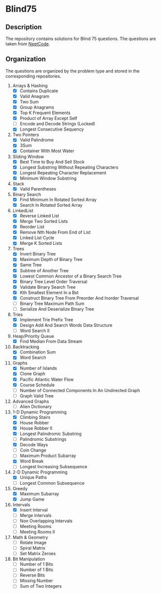 # Blind75

## Description
The repository contains solutions for Blind 75 questions. The questions are taken from [NeetCode](https://neetcode.io/practice).

## Organization 
The questions are organized by the problem type and stored in the corresponding repositories.

1. Arrays & Hashing
   - [x] Contains Duplicate
   - [x] Valid Anagram
   - [x] Two Sum
   - [x] Group Anagrams
   - [x] Top K Frequent Elements
   - [x] Product of Array Except Self
   - [ ] Encode and Decode Strings (Locked)
   - [x] Longest Consecutive Sequency
2. Two Pointers
   - [x] Valid Palindrome
   - [x] 3Sum
   - [x] Container With Most Water
4. Sliding Window
   - [x] Best Time to Buy And Sell Stock
   - [x] Longest Substring Without Repeating Characters
   - [x] Longest Repeating Character Replacement
   - [x] Minimum Window Substring
6. Stack
   - [x] Valid Parentheses
8. Binary Search
   - [x] Find Minimum In Rotated Sorted Array
   - [x] Search In Rotated Sorted Array
10. LinkedList
    - [x] Reverse Linked List
    - [x] Merge Two Sorted Lists
    - [x] Reorder List
    - [x] Remove Nth Node From End of List
    - [x] Linked List Cycle
    - [x] Merge K Sorted Lists
12. Trees
    - [x] Invert Binary Tree
    - [x] Maximum Depth of Binary Tree
    - [x] Same Tree
    - [x] Subtree of Another Tree
    - [x] Lowest Common Ancestor of a Binary Search Tree
    - [x] Binary Tree Level Order Traversal
    - [x] Validate Binary Search Tree
    - [x] Kth Smallest Element In a Bst
    - [x] Construct Binary Tree From Preorder And Inorder Traversal
    - [ ] Binary Tree Maximum Path Sum
    - [ ] Serialize And Deserialize Binary Tree 
14. Tries
    - [x] Implement Trie Prefix Tree
    - [x] Design Add And Search Words Data Structure
    - [ ] Word Search II 
16. Heap/Priority Queue
    - [x] Find Median From Data Stream
18. Backtracking
    - [x] Combination Sum
    - [x] Word Search
20. Graphs
    - [x] Number of Islands
    - [x] Clone Graph
    - [x] Pacific Atlantic Water Flow
    - [x] Course Schedule
    - [ ] Number of Connected Components In An Undirected Graph
    - [ ] Graph Valid Tree 
21. Advanced Graphs
    - [ ] Alien Dictionary
23. 1-D Dynamic Programming
    - [x] Climbing Stairs
    - [x] House Robber
    - [x] House Robber II
    - [x] Longest Palindromic Substring
    - [ ] Palindromic Substrings
    - [x] Decode Ways
    - [ ] Coin Change
    - [ ] Maximum Product Subarray
    - [x] Word Break
    - [ ] Longest Increasing Subsequence 
24. 2-D Dynamic Programming
    - [x] Unique Paths
    - [ ] Longest Common Subsequence
25. Greedy
    - [x] Maximum Subarray
    - [x] Jump Game 
26. Intervals
    - [x]  Insert Interval
    - [ ]  Merge Intervals
    - [ ]  Non Overlapping Intervals
    - [ ]  Meeting Rooms
    - [ ]  Meeting Rooms II
28. Math & Geometry
    - [ ] Rotate Image
    - [ ] Spiral Matrix
    - [ ] Set Matrix Zeroes
29. Bit Manipulation
    - [ ] Number of 1 Bits
    - [ ] Number of 1 Bits
    - [ ] Reverse Bits
    - [ ] Missing Number
    - [ ] Sum of Two Integers
